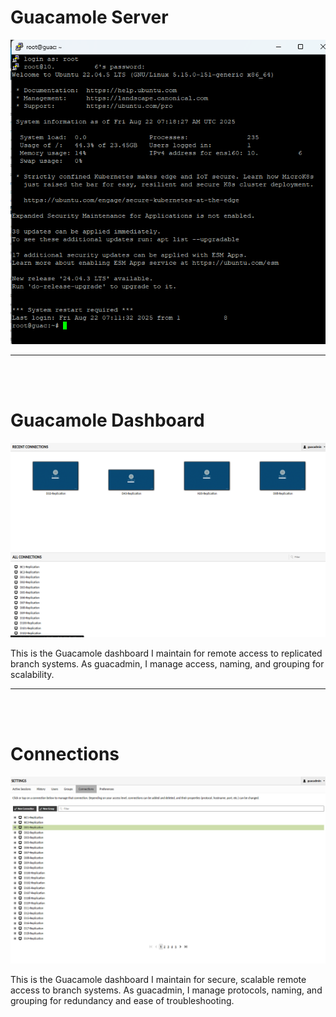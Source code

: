 
# Guacamole Server
 
<p align="center">
  <img src="../../Projectimg/Guacamole/guacamole1.png"  alt="Guacamole1" width="600"/>  
</p>



---
<br><br>



# Guacamole Dashboard

<p align="center">
  <img src="../../Projectimg/Guacamole/guacamole2.png"  alt="Guacamole2" width="900"/> 
</p>

<p
 style="text-align: left;">
This is the Guacamole dashboard I maintain for remote access to replicated branch systems. As guacadmin, I manage access, naming, and grouping for scalability.
</p>


---
<br><br>

# Connections 

<p align="center">
  <img src="../../Projectimg/Guacamole/guacamole3.png"  alt="Guacamole2" width="900"/> 
</p>

<p
 style="text-align: left;">
This is the Guacamole dashboard I maintain for secure, scalable remote access to branch systems. As guacadmin, I manage protocols, naming, and grouping for redundancy and ease of troubleshooting.
</p>

